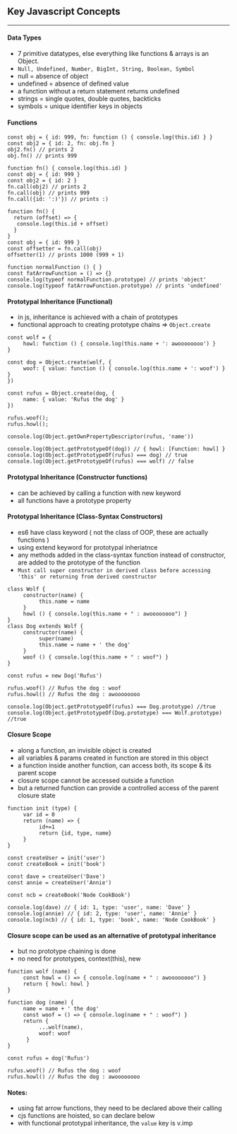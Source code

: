 ## Key Javascript Concepts
---

#### Data Types
- 7 primitive datatypes, else everything like functions & arrays is an Object.
- ```Null, Undefined, Number, BigInt, String, Boolean, Symbol```
- null = absence of object
- undefined = absence of defined value
- a function without a return statement returns undefined
- strings = single quotes, double quotes, backticks
- symbols = unique identifier keys in objects

#### Functions
```
const obj = { id: 999, fn: function () { console.log(this.id) } }
const obj2 = { id: 2, fn: obj.fn }
obj2.fn() // prints 2
obj.fn() // prints 999
```
```
function fn() { console.log(this.id) }
const obj = { id: 999 }
const obj2 = { id: 2 }
fn.call(obj2) // prints 2
fn.call(obj) // prints 999
fn.call({id: ':)'}) // prints :)
```
```
function fn() {
  return (offset) => {
   console.log(this.id + offset)
  }
}
const obj = { id: 999 }
const offsetter = fn.call(obj)
offsetter(1) // prints 1000 (999 + 1)
```
```
function normalFunction () { }
const fatArrowFunction = () => {}
console.log(typeof normalFunction.prototype) // prints 'object'
console.log(typeof fatArrowFunction.prototype) // prints 'undefined'
```

#### Prototypal Inheritance (Functional)
- in js, inheritance is achieved with a chain of prototypes
- functional approach to creating prototype chains => ```Object.create```
```
const wolf = {
     howl: function () { console.log(this.name + ': awoooooooo') }
}

const dog = Object.create(wolf, {
     woof: { value: function () { console.log(this.name + ': woof') } }
})

const rufus = Object.create(dog, {
     name: { value: 'Rufus the dog' }
})

rufus.woof();
rufus.howl();
```
```
console.log(Object.getOwnPropertyDescriptor(rufus, 'name'))
```
```
console.log(Object.getPrototypeOf(dog)) // { howl: [Function: howl] }
console.log(Object.getPrototypeOf(rufus) === dog) // true
console.log(Object.getPrototypeOf(rufus) === wolf) // false
```

#### Prototypal Inheritance (Constructor functions)
- can be achieved by calling a function with new keyword
- all functions have a prototype property

#### Prototypal Inheritance (Class-Syntax Constructors)
- es6 have class keyword ( not the class of OOP, these are actually functions )
- using extend keyword for prototypal inheriatnce
- any methods added in the class-syntax function instead of constructor, are added to the prototype of the function
- ```Must call super constructor in derived class before accessing 'this' or returning from derived constructor```
```
class Wolf {
     constructor(name) {
          this.name = name
     }
     howl () { console.log(this.name + " : awoooooooo") }
}
class Dog extends Wolf {
     constructor(name) {
          super(name)
          this.name = name + ' the dog'
     }
     woof () { console.log(this.name + " : woof") }
}

const rufus = new Dog('Rufus')

rufus.woof() // Rufus the dog : woof
rufus.howl() // Rufus the dog : awoooooooo
```
```
console.log(Object.getPrototypeOf(rufus) === Dog.prototype) //true
console.log(Object.getPrototypeOf(Dog.prototype) === Wolf.prototype) //true
```

#### Closure Scope
- along a function, an invisible object is created
- all variables & params created in function are stored in this object
- a function inside another function, can access both, its scope & its parent scope
- closure scope cannot be accessed outside a function
- but a returned function can provide a controlled access of the parent closure state
```
function init (type) {
     var id = 0
     return (name) => {
          id+=1
          return {id, type, name}
     }
}

const createUser = init('user')
const createBook = init('book')

const dave = createUser('Dave')
const annie = createUser('Annie')

const ncb = createBook('Node CookBook')

console.log(dave) // { id: 1, type: 'user', name: 'Dave' }
console.log(annie) // { id: 2, type: 'user', name: 'Annie' }
console.log(ncb) // { id: 1, type: 'book', name: 'Node CookBook' }
```

#### Closure scope can be used as an alternative of prototypal inheritance
- but no prototype chaining is done
- no need for prototypes, context(this), new
```
function wolf (name) {
     const howl = () => { console.log(name + " : awoooooooo") }
     return { howl: howl }
}

function dog (name) {
     name = name + ' the dog'
     const woof = () => { console.log(name + " : woof") }
     return { 
          ...wolf(name),
          woof: woof
      }
}

const rufus = dog('Rufus')

rufus.woof() // Rufus the dog : woof
rufus.howl() // Rufus the dog : awoooooooo
```

#### Notes: 
- using fat arrow functions, they need to be declared above their calling
- cjs functions are hoisted, so can declare below
- with functional prototypal inheritance, the ```value``` key is v.imp